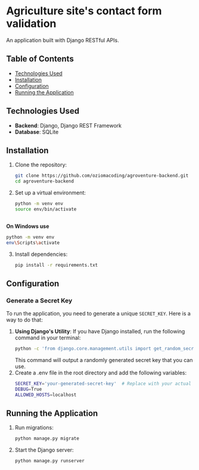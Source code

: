 # Agriculture site's contact form  validation

An application built with Django RESTful APIs.
## Table of Contents
- [Technologies Used](#technologies-used)
- [Installation](#installation)
- [Configuration](#configuration)
- [Running the Application](#running-the-application)

## Technologies Used
- **Backend**: Django, Django REST Framework
- **Database**: SQLite

## Installation

1. Clone the repository:
   ```bash
   git clone https://github.com/oziomacoding/agroventure-backend.git
   cd agroventure-backend
2. Set up a virtual environment:
   ```bash
   python -m venv env
   source env/bin/activate 
    
  **On Windows use** 
  ```bash
  python -m venv env
  env\Scripts\activate
  ```

3. Install dependencies:
   ```bash
   pip install -r requirements.txt

## Configuration

### Generate a Secret Key
To run the application, you need to generate a unique `SECRET_KEY`. Here is a way to do that:

1. **Using Django's Utility**:
   If you have Django installed, run the following command in your terminal:
   ```bash
   python -c 'from django.core.management.utils import get_random_secret_key; print(get_random_secret_key())'
   ```
   This command will output a randomly generated secret key that you can use.
2. Create a .env file in the root directory and add the following variables:
   ```bash
   SECRET_KEY='your-generated-secret-key'  # Replace with your actual secret key
   DEBUG=True
   ALLOWED_HOSTS=localhost

## Running the Application

1. Run migrations:
   ```bash
   python manage.py migrate
2. Start the Django server:
   ```bash
   python manage.py runserver


